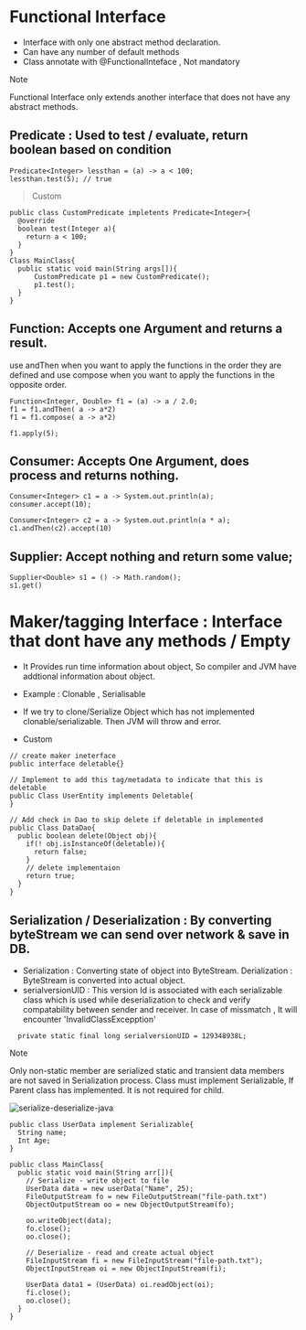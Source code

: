 # Functional Interface
- Interface with only one abstract method declaration.
- Can have any number of default methods
- Class annotate with @FunctionalInteface , Not mandatory

> [!NOTE]
> Functional Interface only extends another interface that does not have any abstract methods.

## Predicate : Used to test / evaluate, return boolean based on condition
```
Predicate<Integer> lessthan = (a) -> a < 100;
lessthan.test(5); // true
```
> Custom
```
public class CustomPredicate impletents Predicate<Integer>{
  @override
  boolean test(Integer a){
    return a < 100;
  }
}
Class MainClass{
  public static void main(String args[]){
      CustomPredicate p1 = new CustomPredicate();
      p1.test();
  }
}
```

## Function: Accepts one Argument and returns a result.
use andThen when you want to apply the functions in the order they are defined and use compose when you want to apply the functions in the opposite order.
```
Function<Integer, Double> f1 = (a) -> a / 2.0;
f1 = f1.andThen( a -> a*2)
f1 = f1.compose( a -> a*2)

f1.apply(5);
```

## Consumer: Accepts One Argument, does process and returns nothing.
```
Consumer<Integer> c1 = a -> System.out.println(a);
consumer.accept(10);

Consumer<Integer> c2 = a -> System.out.println(a * a);
c1.andThen(c2).accept(10)
```

## Supplier: Accept nothing and return some value;
```
Supplier<Double> s1 = () -> Math.random();
s1.get()
```


# Maker/tagging Interface : Interface that dont have any methods / Empty
- It Provides run time information about object, So compiler and JVM have addtional information about object.
- Example : Clonable , Serialisable
- If we try to clone/Serialize Object which has not implemented clonable/serializable. Then JVM will throw and error.

- Custom
```
// create maker ineterface
public interface deletable{} 

// Implement to add this tag/metadata to indicate that this is deletable
public Class UserEntity implements Deletable{ 
}

// Add check in Dao to skip delete if deletable in implemented
public Class DataDao{
  public boolean delete(Object obj){
    if(! obj.isInstanceOf(deletable)){
      return false;
    }
    // delete implementaion
    return true;
  }
}
```

## Serialization / Deserialization : By converting byteStream we can send over network & save in DB.
- Serialization : Converting state of object into ByteStream. Derialization : ByteStream is converted into actual object.
- serialversionUID : This version Id is associated with each serializable class which is used while deserialization to check and verify compatability between sender and receiver. In case of missmatch , It will encounter 'InvalidClassExcepption'
```
  private static final long serialversionUID = 129348938L;
```

> [!NOTE]
> Only non-static member are serialized
> static and transient data members are not saved in Serialization process.
> Class must implement Serializable, If Parent class has implemented. It is not required for child.

  ![serialize-deserialize-java](https://github.com/preetampatil3d/What-I-Learned/assets/21255598/f1983259-26ce-45e1-97c6-1283a738c28a)

  
```
public class UserData implement Serializable{
  String name;
  Int Age;
}

public class MainClass{
  public static void main(String arr[]){
    // Serialize - write object to file
    UserData data = new userData("Name", 25);
    FileOutputStream fo = new FileOutputStream("file-path.txt")
    ObjectOutputStream oo = new ObjectOutputStream(fo);

    oo.writeObject(data);
    fo.close();
    oo.close();

    // Deserialize - read and create actual object
    FileInputStream fi = new FileInputStream("file-path.txt");
    ObjectInputStream oi = new ObjectInputStream(fi);

    UserData data1 = (UserData) oi.readObject(oi);
    fi.close();
    oo.close(); 
  }
}
```


 

